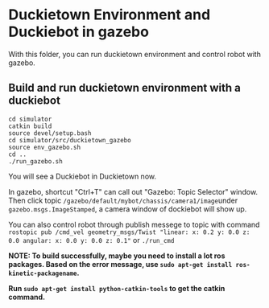 # Duckietown Environment and Duckiebot in gazebo

With this folder, you can run duckietown environment and control robot with gazebo.


## Build and run duckietown environment with a duckiebot

```
cd simulator
catkin build
source devel/setup.bash
cd simulator/src/duckietown_gazebo
source env_gazebo.sh
cd ..
./run_gazebo.sh
```
You will see a Duckiebot in Duckietown now.

In gazebo, shortcut "Ctrl+T" can call out "Gazebo: Topic Selector" window. Then click topic ```/gazebo/default/mybot/chassis/camera1/image```under ```gazebo.msgs.ImageStamped```, a camera window of dockiebot will show up.

You can also control robot through publish messege to topic with command ```rostopic pub /cmd_vel geometry_msgs/Twist "linear:
  x: 0.2
  y: 0.0
  z: 0.0
angular:
  x: 0.0
  y: 0.0
  z: 0.1"``` or ```./run_cmd```
  
**NOTE:  To build successfully, maybe you need to install a lot ros packages. Based on the error message, use ```sudo apt-get install ros-kinetic-packagename```.**

**Run ```sudo apt-get install python-catkin-tools``` to get the catkin command.**




